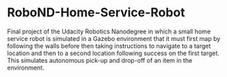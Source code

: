 # RoboND-Home-Service-Robot
Final project of the Udacity Robotics Nanodegree in which a small home service robot is simulated in a Gazebo environment that it must first map by following the walls before then taking instructions to navigate to a target location and then to a second location following success on the first target. This simulates autonomous pick-up and drop-off of an item in the environment.
